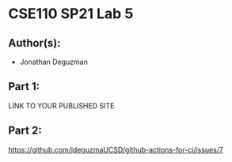 # CSE110 SP21 Lab 5

## Author(s):
- Jonathan Deguzman

## Part 1:

LINK TO YOUR PUBLISHED SITE

## Part 2:

https://github.com/jdeguzmaUCSD/github-actions-for-ci/issues/7